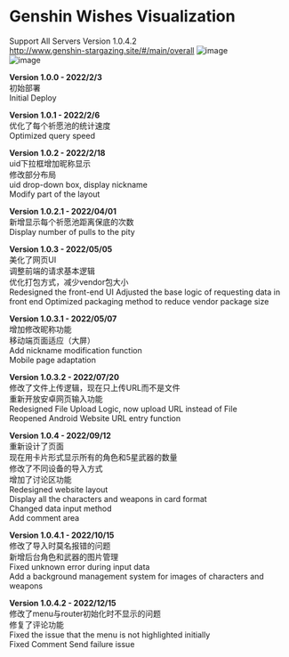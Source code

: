 # Genshin Wishes Visualization
Support All Servers
Version 1.0.4.2  
http://www.genshin-stargazing.site/#/main/overall
![image](https://user-images.githubusercontent.com/67337861/192159015-2b367434-229f-482e-894c-e53386ae16d1.png)  
![image](https://user-images.githubusercontent.com/67337861/192159651-dc1571ac-b0f6-461d-93af-8a0507b4cd9d.png)


**Version 1.0.0 - 2022/2/3**  
初始部署  
Initial Deploy  
  
**Version 1.0.1 - 2022/2/6**  
优化了每个祈愿池的统计速度  
Optimized query speed  
  
**Version 1.0.2 - 2022/2/18**  
uid下拉框增加昵称显示  
修改部分布局  
uid drop-down box, display nickname  
Modify part of the layout  
  
**Version 1.0.2.1 - 2022/04/01**  
新增显示每个祈愿池距离保底的次数   
Display number of pulls to the pity
  
**Version 1.0.3 - 2022/05/05**  
美化了网页UI  
调整前端的请求基本逻辑  
优化打包方式，减少vendor包大小  
Redesigned the front-end UI
Adjusted the base logic of requesting data in front end
Optimized packaging method to reduce vendor package size  
  
**Version 1.0.3.1 - 2022/05/07**  
增加修改昵称功能  
移动端页面适应（大屏）  
Add nickname modification function  
Mobile page adaptation  
  
**Version 1.0.3.2 - 2022/07/20**  
修改了文件上传逻辑，现在只上传URL而不是文件  
重新开放安卓网页输入功能  
Redesigned File Upload Logic, now upload URL instead of File  
Reopened Android Website URL entry function  
  
**Version 1.0.4 - 2022/09/12**  
重新设计了页面  
现在用卡片形式显示所有的角色和5星武器的数量  
修改了不同设备的导入方式  
增加了讨论区功能  
Redesigned website layout  
Display all the characters and weapons in card format  
Changed data input method  
Add comment area  
  
**Version 1.0.4.1 - 2022/10/15**  
修改了导入时莫名报错的问题  
新增后台角色和武器的图片管理      
Fixed unknown error during input data  
Add a background management system for images of characters and weapons 

**Version 1.0.4.2 - 2022/12/15**  
修改了menu与router初始化时不显示的问题  
修复了评论功能      
Fixed the issue that the menu is not highlighted initially  
Fixed Comment Send failure issue  
